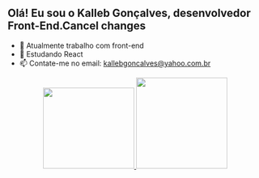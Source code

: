 ## Olá! Eu sou o Kalleb Gonçalves, desenvolvedor Front-End.Cancel changes

- 🔭 Atualmente trabalho com front-end
- 🌱 Estudando React
- 📫 Contate-me no email: kallebgoncalves@yahoo.com.br

<div align="center">
  <a href="https://github.com/kallebgoncalves">
  <img width="180px" height="160px" src="https://github-readme-stats.vercel.app/api?username=kallebgoncalves&show_icons=true&theme=dracula&include_all_commits=true&count_private=true"/>
  <img height="180px" src="https://github-readme-stats.vercel.app/api/top-langs/?username=kallebgoncalves&layout=compact&langs_count=7&theme=dracula"/>
</div>
